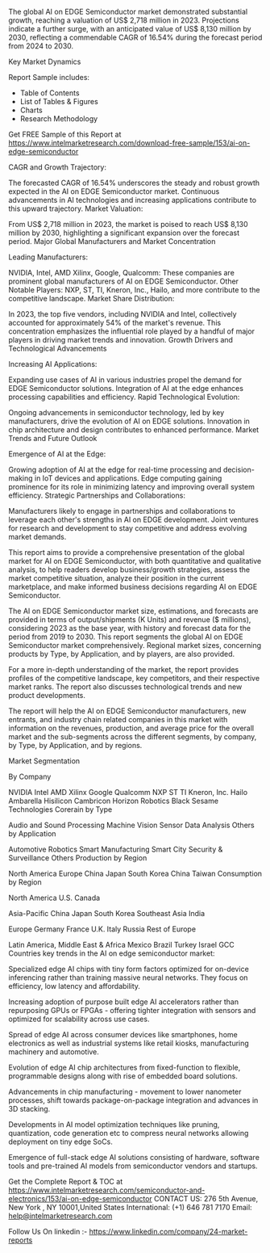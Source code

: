 The global AI on EDGE Semiconductor market demonstrated substantial growth, reaching a valuation of US$ 2,718 million in 2023. Projections indicate a further surge, with an anticipated value of US$ 8,130 million by 2030, reflecting a commendable CAGR of 16.54% during the forecast period from 2024 to 2030.

Key Market Dynamics



Report Sample includes:
- Table of Contents
- List of Tables & Figures
- Charts
- Research Methodology

Get FREE Sample of this Report at https://www.intelmarketresearch.com/download-free-sample/153/ai-on-edge-semiconductor


CAGR and Growth Trajectory:



The forecasted CAGR of 16.54% underscores the steady and robust growth expected in the AI on EDGE Semiconductor market.
Continuous advancements in AI technologies and increasing applications contribute to this upward trajectory.
Market Valuation:



From US$ 2,718 million in 2023, the market is poised to reach US$ 8,130 million by 2030, highlighting a significant expansion over the forecast period.
Major Global Manufacturers and Market Concentration



Leading Manufacturers:



NVIDIA, Intel, AMD Xilinx, Google, Qualcomm: These companies are prominent global manufacturers of AI on EDGE Semiconductor.
Other Notable Players: NXP, ST, TI, Kneron, Inc., Hailo, and more contribute to the competitive landscape.
Market Share Distribution:



In 2023, the top five vendors, including NVIDIA and Intel, collectively accounted for approximately 54% of the market's revenue.
This concentration emphasizes the influential role played by a handful of major players in driving market trends and innovation.
Growth Drivers and Technological Advancements



Increasing AI Applications:



Expanding use cases of AI in various industries propel the demand for EDGE Semiconductor solutions.
Integration of AI at the edge enhances processing capabilities and efficiency.
Rapid Technological Evolution:



Ongoing advancements in semiconductor technology, led by key manufacturers, drive the evolution of AI on EDGE solutions.
Innovation in chip architecture and design contributes to enhanced performance.
Market Trends and Future Outlook



Emergence of AI at the Edge:



Growing adoption of AI at the edge for real-time processing and decision-making in IoT devices and applications.
Edge computing gaining prominence for its role in minimizing latency and improving overall system efficiency.
Strategic Partnerships and Collaborations:



Manufacturers likely to engage in partnerships and collaborations to leverage each other's strengths in AI on EDGE development.
Joint ventures for research and development to stay competitive and address evolving market demands.


This report aims to provide a comprehensive presentation of the global market for AI on EDGE Semiconductor, with both quantitative and qualitative analysis, to help readers develop business/growth strategies, assess the market competitive situation, analyze their position in the current marketplace, and make informed business decisions regarding AI on EDGE Semiconductor.



The AI on EDGE Semiconductor market size, estimations, and forecasts are provided in terms of output/shipments (K Units) and revenue ($ millions), considering 2023 as the base year, with history and forecast data for the period from 2019 to 2030. This report segments the global AI on EDGE Semiconductor market comprehensively. Regional market sizes, concerning products by Type, by Application, and by players, are also provided.



For a more in-depth understanding of the market, the report provides profiles of the competitive landscape, key competitors, and their respective market ranks. The report also discusses technological trends and new product developments.



The report will help the AI on EDGE Semiconductor manufacturers, new entrants, and industry chain related companies in this market with information on the revenues, production, and average price for the overall market and the sub-segments across the different segments, by company, by Type, by Application, and by regions.

Market Segmentation

By Company



NVIDIA
Intel
AMD Xilinx
Google
Qualcomm
NXP
ST
TI
Kneron, Inc.
Hailo
Ambarella
Hisilicon
Cambricon
Horizon Robotics
Black Sesame Technologies
Corerain
by Type



Audio and Sound Processing
Machine Vision
Sensor Data Analysis
Others
by Application



Automotive
Robotics
Smart Manufacturing
Smart City
Security & Surveillance
Others
Production by Region



North America
Europe
China
Japan
South Korea
China Taiwan
Consumption by Region



North America
U.S.
Canada


Asia-Pacific
China
Japan
South Korea
Southeast Asia
India


Europe
Germany
France
U.K.
Italy
Russia
Rest of Europe


Latin America, Middle East & Africa
Mexico
Brazil
Turkey
Israel
GCC Countries
key trends in the AI on edge semiconductor market:



Specialized edge AI chips with tiny form factors optimized for on-device inferencing rather than training massive neural networks. They focus on efficiency, low latency and affordability.

Increasing adoption of purpose built edge AI accelerators rather than repurposing GPUs or FPGAs - offering tighter integration with sensors and optimized for scalability across use cases.

Spread of edge AI across consumer devices like smartphones, home electronics as well as industrial systems like retail kiosks, manufacturing machinery and automotive.

Evolution of edge AI chip architectures from fixed-function to flexible, programmable designs along with rise of embedded board solutions.

Advancements in chip manufacturing - movement to lower nanometer processes, shift towards package-on-package integration and advances in 3D stacking.

Developments in AI model optimization techniques like pruning, quantization, code generation etc to compress neural networks allowing deployment on tiny edge SoCs.

Emergence of full-stack edge AI solutions consisting of hardware, software tools and pre-trained AI models from semiconductor vendors and startups.

Get the Complete Report & TOC at https://www.intelmarketresearch.com/semiconductor-and-electronics/153/ai-on-edge-semiconductor
CONTACT US:
276 5th Avenue, New York , NY 10001,United States
International: (+1) 646 781 7170
Email: help@intelmarketresearch.com

Follow Us On linkedin :- https://www.linkedin.com/company/24-market-reports
